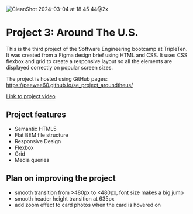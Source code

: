 ![CleanShot 2024-03-04 at 18 45 44@2x](https://github.com/peewee60/se_project_aroundtheus/assets/18096562/79b8ad1b-e638-4bf0-b664-972edd3ab867)

# Project 3: Around The U.S.

This is the third project of the Software Engineering bootcamp at TripleTen. It was created from a Figma design brief using HTML and CSS. It uses CSS flexbox and grid to create a responsive layout so all the elements are displayed correctly on popular screen sizes.

The project is hosted using GitHub pages:
https://peewee60.github.io/se_project_aroundtheus/

[Link to project video](https://drive.google.com/file/d/17JpI6Ht4WnHAZcE5I0O9mq9Ll3ignX15/view?usp=drive_link)

## Project features

- Semantic HTML5
- Flat BEM file structure
- Responsive Design
- Flexbox
- Grid
- Media queries

## Plan on improving the project

- smooth transition from >480px to <480px, font size makes a big jump
- smooth header height transition at 635px
- add zoom effect to card photos when the card is hovered on
